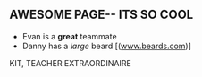 ## AWESOME PAGE-- ITS SO COOL
* Evan is a **great** teammate
* Danny has a *large* beard
[(www.beards.com)]

KIT, TEACHER EXTRAORDINAIRE